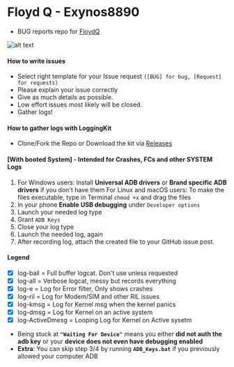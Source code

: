 # Floyd Q - Exynos8890
* BUG reports repo for [FloydQ](https://bit.ly/3cEpe0N)

![alt text](https://img.xda-cdn.com/cldaHm1TJoKn59LmNlV7fnkohwI=/https%3A%2F%2Fi.ibb.co%2FSssNGFz%2Ffinal-banner.png)

#### How to write issues

* Select right template for your Issue request `([BUG] for bug, [Request] for requests)`
* Please explain your issue correctly
* Give as much details as possible.
* Low effort issues most likely will be closed.
* Gather logs!

#### How to gather logs with **LoggingKit**
* Clone/Fork the Repo or Download the kit via [Releases](https://github.com/ananjaser1211/FloydQ_Reports/releases)
#### [With booted System] - **Intended for Crashes, FCs and other SYSTEM Logs**

1) For Windows users: Install **Universal ADB drivers** or **Brand specific ADB drivers** if you don't have them
    For Linux and macOS users: To make the files executable, type in Terminal `chmod +x` and drag the files
2) In your phone **Enable USB debugging** under `Developer options`
3) Launch your needed log type
4) Grant `ADB Keys`
5) Close your log type
6) Launch the needed log, again
7) After recording log, attach the created file to your GitHub issue post.

#### **Legend**

- [x] log-ball			= Full buffer logcat. Don't use unless requested
- [x] log-all 			= Verbose logcat, messy but records everything
- [x] log-e 			= Log for Error filter, Only shows crashes
- [x] log-ril 			= Log for Modem/SIM and other RIL issues
- [x] log-kmsg			= Log for Kernel msg when the kernel panics
- [x] log-dmsg			= Log for Kernel on an active system
- [x] log-ActiveDmesg 	= Looping Log for Kernel on Active sysetm

* Being stuck at **`"Waiting For Device"`** means you either **did not auth the adb key** or your **device does not even have debugging enabled**
* **Extra**: You can skip step 3/4 by running **`ADB_Keys.bat`** if you previously allowed your computer ADB

